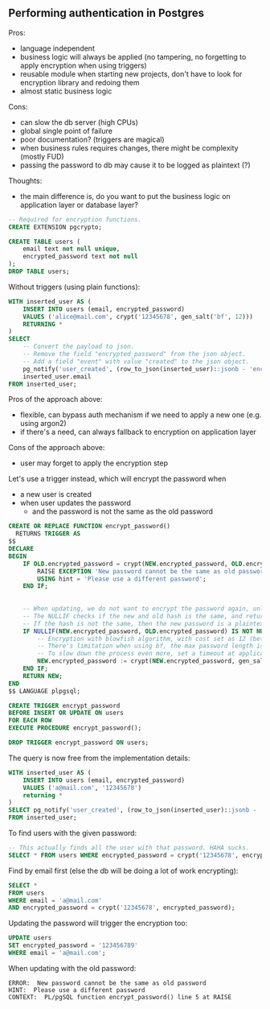 ## Performing authentication in Postgres

Pros:
- language independent
- business logic will always be applied (no tampering, no forgetting to apply encryption when using triggers)
- reusable module when starting new projects, don't have to look for encryption library and redoing them
- almost static business logic

Cons:
- can slow the db server (high CPUs)
- global single point of failure
- poor documentation? (triggers are magical)
- when business rules requires changes, there might be complexity (mostly FUD)
- passing the password to db may cause it to be logged as plaintext (?)

Thoughts:
- the main difference is, do you want to put the business logic on application layer or database layer?


```sql
-- Required for encryption functions.
CREATE EXTENSION pgcrypto;

CREATE TABLE users (
	email text not null unique,
	encrypted_password text not null
);
DROP TABLE users;
```

Without triggers (using plain functions):
```sql
WITH inserted_user AS (
	INSERT INTO users (email, encrypted_password) 
	VALUES ('alice@mail.com', crypt('12345678', gen_salt('bf', 12)))
	RETURNING *
)
SELECT 
	-- Convert the payload to json.
	-- Remove the field "encrypted_password" from the json object.
	-- Add a field "event" with value "created" to the json object.
	pg_notify('user_created', (row_to_json(inserted_user)::jsonb - 'encrypted_password' || jsonb '{"event": "created"}')::text),
	inserted_user.email
FROM inserted_user;
```

Pros of the approach above:
- flexible, can bypass auth mechanism if we need to apply a new one (e.g. using argon2)
- if there's a need, can always fallback to encryption on application layer

Cons of the approach above:
- user may forget to apply the encryption step


Let's use a trigger instead, which will encrypt the password when
- a new user is created
- when user updates the password 
  - and the password is not the same as the old password
  
```sql
CREATE OR REPLACE FUNCTION encrypt_password()
  RETURNS TRIGGER AS
$$
DECLARE
BEGIN
	IF OLD.encrypted_password = crypt(NEW.encrypted_password, OLD.encrypted_password) THEN
		RAISE EXCEPTION 'New password cannot be the same as old password'
		USING hint = 'Please use a different password';
	END IF;
	
	
	-- When updating, we do not want to encrypt the password again, unless it has change.
	-- The NULLIF checks if the new and old hash is the same, and returns null if they are.
	-- If the hash is not the same, then the new password is a plaintext, which we want to encrypt.
	IF NULLIF(NEW.encrypted_password, OLD.encrypted_password) IS NOT NULL THEN
		-- Encryption with blowfish algorithm, with cost set as 12 (better?) 2 ^ 12 = 4096 iterations.
		-- There's limitation when using bf, the max password length is 72 characters.
		-- To slow down the process even more, set a timeout at application level HAHA.
		NEW.encrypted_password := crypt(NEW.encrypted_password, gen_salt('bf', 12));
	END IF;
 	RETURN NEW;
END
$$ LANGUAGE plpgsql;

CREATE TRIGGER encrypt_password
BEFORE INSERT OR UPDATE ON users
FOR EACH ROW
EXECUTE PROCEDURE encrypt_password();

DROP TRIGGER encrypt_password ON users;
```

The query is now free from the implementation details:
```sql
WITH inserted_user AS (
	INSERT INTO users (email, encrypted_password) 
	VALUES ('a@mail.com', '12345678')
	returning *
)
SELECT pg_notify('user_created', (row_to_json(inserted_user)::jsonb - 'encrypted_password' || jsonb '{"event": "created"}')::text), *
FROM inserted_user;
```

To find users with the given password:
```sql
-- This actually finds all the user with that password. HAHA sucks.
SELECT * FROM users WHERE encrypted_password = crypt('12345678', encrypted_password);
```

Find by email first (else the db will be doing a lot of work encrypting):
```sql
SELECT * 
FROM users 
WHERE email = 'a@mail.com'
AND encrypted_password = crypt('12345678', encrypted_password);
```

Updating the password will trigger the encryption too:
```sql
UPDATE users 
SET encrypted_password = '123456789'
WHERE email = 'a@mail.com';
```

When updating with the old password:
```
ERROR:  New password cannot be the same as old password
HINT:  Please use a different password
CONTEXT:  PL/pgSQL function encrypt_password() line 5 at RAISE
```
